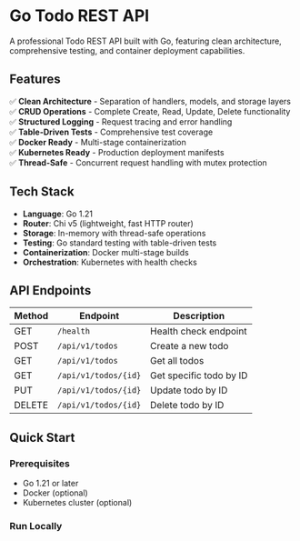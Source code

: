 # Go Todo REST API

A professional Todo REST API built with Go, featuring clean architecture, comprehensive testing, and container deployment capabilities.

## Features

✅ **Clean Architecture** - Separation of handlers, models, and storage layers  
✅ **CRUD Operations** - Complete Create, Read, Update, Delete functionality  
✅ **Structured Logging** - Request tracing and error handling  
✅ **Table-Driven Tests** - Comprehensive test coverage  
✅ **Docker Ready** - Multi-stage containerization  
✅ **Kubernetes Ready** - Production deployment manifests  
✅ **Thread-Safe** - Concurrent request handling with mutex protection  

## Tech Stack

- **Language**: Go 1.21
- **Router**: Chi v5 (lightweight, fast HTTP router)
- **Storage**: In-memory with thread-safe operations
- **Testing**: Go standard testing with table-driven tests
- **Containerization**: Docker multi-stage builds
- **Orchestration**: Kubernetes with health checks

## API Endpoints

| Method | Endpoint | Description |
|--------|----------|-------------|
| GET | `/health` | Health check endpoint |
| POST | `/api/v1/todos` | Create a new todo |
| GET | `/api/v1/todos` | Get all todos |
| GET | `/api/v1/todos/{id}` | Get specific todo by ID |
| PUT | `/api/v1/todos/{id}` | Update todo by ID |
| DELETE | `/api/v1/todos/{id}` | Delete todo by ID |

## Quick Start

### Prerequisites
- Go 1.21 or later
- Docker (optional)
- Kubernetes cluster (optional)

### Run Locally

